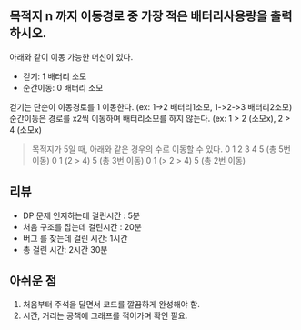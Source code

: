 
## 목적지 n 까지 이동경로 중 가장 적은 배터리사용량을 출력하시오.

아래와 같이 이동 가능한 머신이 있다.
 - 걷기: 1 배터리 소모
 - 순간이동: 0 배터리 소모

걷기는 단순이 이동경로를 1 이동한다. (ex: 1->2 배터리1소모, 1->2->3 배터리2소모)
순간이동은 경로를 x2씩 이동하며 배터리소모를 하지 않는다. (ex: 1 > 2 (소모x), 2 > 4 (소모x)
 
> 목적지가 5일 때, 아래와 같은 경우의 수로 이동할 수 있다.
>  0 1 2 3 4 5 (총 5번 이동)
>  0 1 (2 > 4) 5 (총 3번 이동)
>  0 1 (> 2 > 4) 5 (총 2번 이동)
 

## 리뷰
* DP 문제 인지하는데 걸린시간 : 5분
* 처음 구조를 잡는데 걸린시간 : 20분
* 버그 를 찾는데 걸린 시간: 1시간
* 총 걸린 시간: 2시간 30분

## 아쉬운 점
1. 처음부터 주석을 달면서 코드를 깔끔하게 완성해야 함.
2. 시간, 거리는 공책에 그래프를 적어가며 확인 필요.

